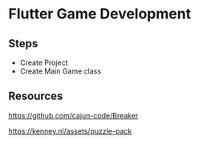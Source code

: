 # Flutter Game Development

## Steps
* Create Project
* Create Main Game class



## Resources
 
 https://github.com/cajun-code/Breaker

 https://kenney.nl/assets/puzzle-pack